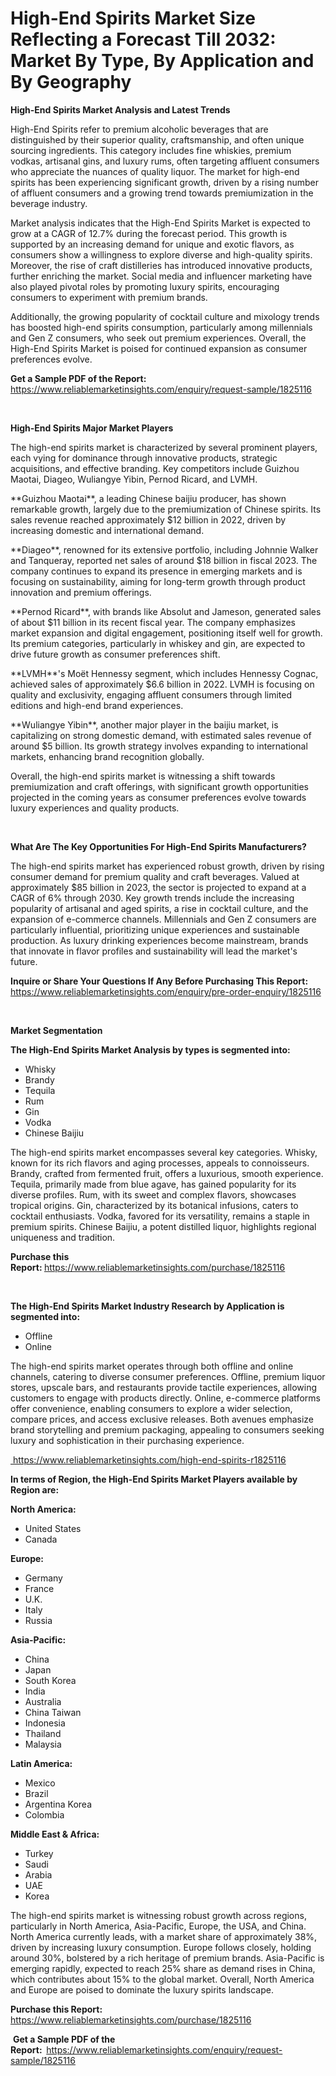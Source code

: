 <p><h1>High-End Spirits Market Size Reflecting a Forecast Till 2032: Market By Type, By Application and By Geography</h1></p><p><strong>High-End Spirits Market Analysis and Latest Trends</strong></p>
<p><p>High-End Spirits refer to premium alcoholic beverages that are distinguished by their superior quality, craftsmanship, and often unique sourcing ingredients. This category includes fine whiskies, premium vodkas, artisanal gins, and luxury rums, often targeting affluent consumers who appreciate the nuances of quality liquor. The market for high-end spirits has been experiencing significant growth, driven by a rising number of affluent consumers and a growing trend towards premiumization in the beverage industry.</p><p>Market analysis indicates that the High-End Spirits Market is expected to grow at a CAGR of 12.7% during the forecast period. This growth is supported by an increasing demand for unique and exotic flavors, as consumers show a willingness to explore diverse and high-quality spirits. Moreover, the rise of craft distilleries has introduced innovative products, further enriching the market. Social media and influencer marketing have also played pivotal roles by promoting luxury spirits, encouraging consumers to experiment with premium brands.</p><p>Additionally, the growing popularity of cocktail culture and mixology trends has boosted high-end spirits consumption, particularly among millennials and Gen Z consumers, who seek out premium experiences. Overall, the High-End Spirits Market is poised for continued expansion as consumer preferences evolve.</p></p>
<p><strong>Get a Sample PDF of the Report:&nbsp;</strong> <a href="https://www.reliablemarketinsights.com/enquiry/request-sample/1825116?utm_campaign=3084&utm_medium=2&utm_source=Github&utm_content=ia&utm_term=16042025&utm_id=high-end-spirits">https://www.reliablemarketinsights.com/enquiry/request-sample/1825116</a></p>
<p>&nbsp;</p>
<p><strong>High-End Spirits Major Market Players</strong></p>
<p><p>The high-end spirits market is characterized by several prominent players, each vying for dominance through innovative products, strategic acquisitions, and effective branding. Key competitors include Guizhou Maotai, Diageo, Wuliangye Yibin, Pernod Ricard, and LVMH.</p><p>**Guizhou Maotai**, a leading Chinese baijiu producer, has shown remarkable growth, largely due to the premiumization of Chinese spirits. Its sales revenue reached approximately $12 billion in 2022, driven by increasing domestic and international demand.</p><p>**Diageo**, renowned for its extensive portfolio, including Johnnie Walker and Tanqueray, reported net sales of around $18 billion in fiscal 2023. The company continues to expand its presence in emerging markets and is focusing on sustainability, aiming for long-term growth through product innovation and premium offerings.</p><p>**Pernod Ricard**, with brands like Absolut and Jameson, generated sales of about $11 billion in its recent fiscal year. The company emphasizes market expansion and digital engagement, positioning itself well for growth. Its premium categories, particularly in whiskey and gin, are expected to drive future growth as consumer preferences shift.</p><p>**LVMH**'s Moët Hennessy segment, which includes Hennessy Cognac, achieved sales of approximately $6.6 billion in 2022. LVMH is focusing on quality and exclusivity, engaging affluent consumers through limited editions and high-end brand experiences.</p><p>**Wuliangye Yibin**, another major player in the baijiu market, is capitalizing on strong domestic demand, with estimated sales revenue of around $5 billion. Its growth strategy involves expanding to international markets, enhancing brand recognition globally.</p><p>Overall, the high-end spirits market is witnessing a shift towards premiumization and craft offerings, with significant growth opportunities projected in the coming years as consumer preferences evolve towards luxury experiences and quality products.</p></p>
<p>&nbsp;</p>
<p><strong>What Are The Key Opportunities For High-End Spirits Manufacturers?</strong></p>
<p><p>The high-end spirits market has experienced robust growth, driven by rising consumer demand for premium quality and craft beverages. Valued at approximately $85 billion in 2023, the sector is projected to expand at a CAGR of 6% through 2030. Key growth trends include the increasing popularity of artisanal and aged spirits, a rise in cocktail culture, and the expansion of e-commerce channels. Millennials and Gen Z consumers are particularly influential, prioritizing unique experiences and sustainable production. As luxury drinking experiences become mainstream, brands that innovate in flavor profiles and sustainability will lead the market's future.</p></p>
<p><strong>Inquire or Share Your Questions If Any Before Purchasing This Report:</strong> <a href="https://www.reliablemarketinsights.com/enquiry/pre-order-enquiry/1825116?utm_campaign=3084&utm_medium=2&utm_source=Github&utm_content=ia&utm_term=16042025&utm_id=high-end-spirits">https://www.reliablemarketinsights.com/enquiry/pre-order-enquiry/1825116</a></p>
<p>&nbsp;</p>
<p><strong>Market Segmentation</strong></p>
<p><strong>The High-End Spirits Market Analysis by types is segmented into:</strong></p>
<p><ul><li>Whisky</li><li>Brandy</li><li>Tequila</li><li>Rum</li><li>Gin</li><li>Vodka</li><li>Chinese Baijiu</li></ul></p>
<p><p>The high-end spirits market encompasses several key categories. Whisky, known for its rich flavors and aging processes, appeals to connoisseurs. Brandy, crafted from fermented fruit, offers a luxurious, smooth experience. Tequila, primarily made from blue agave, has gained popularity for its diverse profiles. Rum, with its sweet and complex flavors, showcases tropical origins. Gin, characterized by its botanical infusions, caters to cocktail enthusiasts. Vodka, favored for its versatility, remains a staple in premium spirits. Chinese Baijiu, a potent distilled liquor, highlights regional uniqueness and tradition.</p></p>
<p><strong>Purchase this Report:&nbsp;</strong><a href="https://www.reliablemarketinsights.com/purchase/1825116?utm_campaign=3084&utm_medium=2&utm_source=Github&utm_content=ia&utm_term=16042025&utm_id=high-end-spirits">https://www.reliablemarketinsights.com/purchase/1825116</a></p>
<p>&nbsp;</p>
<p><strong>The High-End Spirits Market Industry Research by Application is segmented into:</strong></p>
<p><ul><li>Offline</li><li>Online</li></ul></p>
<p><p>The high-end spirits market operates through both offline and online channels, catering to diverse consumer preferences. Offline, premium liquor stores, upscale bars, and restaurants provide tactile experiences, allowing customers to engage with products directly. Online, e-commerce platforms offer convenience, enabling consumers to explore a wider selection, compare prices, and access exclusive releases. Both avenues emphasize brand storytelling and premium packaging, appealing to consumers seeking luxury and sophistication in their purchasing experience.</p></p>
<p><a href="https://www.reliablemarketinsights.com/high-end-spirits-r1825116?utm_campaign=3084&utm_medium=2&utm_source=Github&utm_content=ia&utm_term=16042025&utm_id=high-end-spirits">&nbsp;https://www.reliablemarketinsights.com/high-end-spirits-r1825116</a></p>
<p><strong>In terms of Region, the High-End Spirits Market Players available by Region are:</strong></p>
<p>
    <p> <strong> North America: </strong>
        <ul>
            <li>United States</li>
            <li>Canada</li>
        </ul>
        </p> 
    <p> <strong> Europe: </strong>
        <ul>
            <li>Germany</li>
            <li>France</li>
            <li>U.K.</li>
            <li>Italy</li>
            <li>Russia</li>
        </ul>
        </p> 
    <p> <strong> Asia-Pacific: </strong>
        <ul>
            <li>China</li>
            <li>Japan</li>
            <li>South Korea</li>
            <li>India</li>
            <li>Australia</li>
            <li>China Taiwan</li>
            <li>Indonesia</li>
            <li>Thailand</li>
            <li>Malaysia</li>
        </ul>
        </p> 
    <p> <strong> Latin America: </strong>
        <ul>
            <li>Mexico</li>
            <li>Brazil</li>
            <li>Argentina Korea</li>
            <li>Colombia</li>
        </ul>
        </p> 
    <p> <strong> Middle East & Africa: </strong>
        <ul>
            <li>Turkey</li>
            <li>Saudi</li>
            <li>Arabia</li>
            <li>UAE</li>
            <li>Korea</li>
        </ul>
    </p>
    </p>
<p><p>The high-end spirits market is witnessing robust growth across regions, particularly in North America, Asia-Pacific, Europe, the USA, and China. North America currently leads, with a market share of approximately 38%, driven by increasing luxury consumption. Europe follows closely, holding around 30%, bolstered by a rich heritage of premium brands. Asia-Pacific is emerging rapidly, expected to reach 25% share as demand rises in China, which contributes about 15% to the global market. Overall, North America and Europe are poised to dominate the luxury spirits landscape.</p></p>
<p><strong>Purchase this Report: </strong><a href="https://www.reliablemarketinsights.com/purchase/1825116?utm_campaign=3084&utm_medium=2&utm_source=Github&utm_content=ia&utm_term=16042025&utm_id=high-end-spirits">https://www.reliablemarketinsights.com/purchase/1825116</a></p>
<p>&nbsp;<strong>Get a Sample PDF of the Report:&nbsp;&nbsp;</strong><a href="https://www.reliablemarketinsights.com/enquiry/request-sample/1825116?utm_campaign=3084&utm_medium=2&utm_source=Github&utm_content=ia&utm_term=16042025&utm_id=high-end-spirits">https://www.reliablemarketinsights.com/enquiry/request-sample/1825116</a></p>
<p><strong></strong></p>
<p><p></p><p></p><p></p></p>